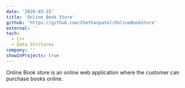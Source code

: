 ```yaml
---
date: '2020-03-15'
title: 'Online Book Store'
github: 'https://github.com/Chethanpatel/OnlineBookStore'
external: ''
tech:
  - C++
  - Data Strctures
company: ''
showInProjects: true
---
```


Online Book store is an online web application where the customer can purchase books online. 